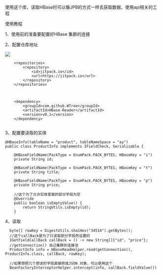 使用这个库，读取HBase时可以像JPB的方式一样去获取数据，使用api相关的工程

使用教程

1、使用前的准备要配置好HBase 集群的连接

2、配置仓库地址

[![](https://jitpack.io/v/WTree/HBase-Reader.svg)](https://jitpack.io/#WTree/HBase-Reader)

```
	<repositories>
		<repository>
		    <id>jitpack.io</id>
		    <url>https://jitpack.io</url>
		</repository>
	</repositories>
	
	
	
	<dependency>
	    <groupId>com.github.WTree</groupId>
	    <artifactId>HBase-Reader</artifactId>
	    <version>v0.1</version>
	</dependency>
	 
``` 

3、配置要读取的实体

``` 
@HBaseInfo(tableName = "product", tableNameSpace = "ay")
public class ProductInfo implements IFieldCheck, Serializable {

    @HBaseFieldName(PackType = EnumPack.PACK_BYTES, HBaseKey = "i")
    private String id;
    
    @HBaseFieldName(PackType = EnumPack.PACK_BYTES, HBaseKey = "t")
    private String title;
    
    @HBaseFieldName(PackType = EnumPack.PACK_BYTES, HBaseKey = "p")
    private String price;
    
    //这个为了允许实体里面的部分字段为空
    @Override
    public boolean isEmptyValue() {
        return StringUtils.isEmpty(id);
    }

```

4、读取

```
  byte[] rowKey = DigestUtils.sha1Hex("34514").getBytes();
  //这个callBack是为了只读取部分字段而设置的
  IGetFieldCallBack callBack = () -> new String[]{"id", "price"};
  //getConnection() 自己集群的连接池
  ProductInfo info = HBaseReadHelper.read(getConnection(), ProductInfo.class, callBack, rowKey);

  //如果想把几个想读的字段直接转成JSON 对象，可以使用这个
  BeanFactoryInterceptorHelper.intercept(info, callBack.fieldValue())
  
```